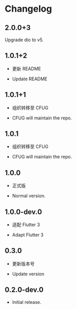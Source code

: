 # Changelog

## 2.0.0+3

Upgrade dio to v5.

## 1.0.1+2

- 更新 README

- Update README

## 1.0.1+1

- 组织转移至 CFUG

- CFUG will maintain the repo.

## 1.0.1

- 组织转移至 CFUG

- CFUG will maintain the repo.

## 1.0.0

- 正式版

- Normal version.

## 1.0.0-dev.0

- 适配 Flutter 3

- Adapt Flutter 3

## 0.3.0

- 更新版本号

- Update version

## 0.2.0-dev.0

- Initial release.
